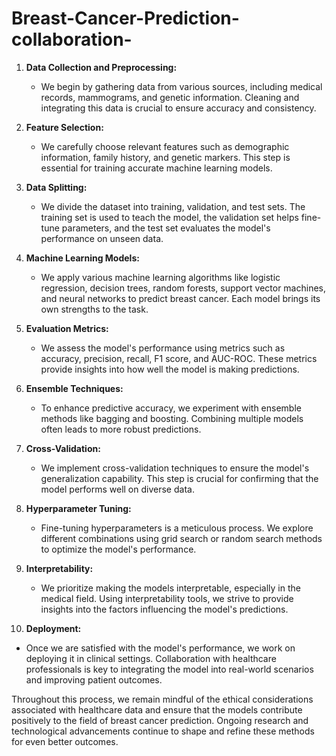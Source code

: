 # Breast-Cancer-Prediction-collaboration-

1. **Data Collection and Preprocessing:**
   - We begin by gathering data from various sources, including medical records, mammograms, and genetic information. Cleaning and integrating this data is crucial to ensure accuracy and consistency.

2. **Feature Selection:**
   - We carefully choose relevant features such as demographic information, family history, and genetic markers. This step is essential for training accurate machine learning models.

3. **Data Splitting:**
   - We divide the dataset into training, validation, and test sets. The training set is used to teach the model, the validation set helps fine-tune parameters, and the test set evaluates the model's performance on unseen data.

4. **Machine Learning Models:**
   - We apply various machine learning algorithms like logistic regression, decision trees, random forests, support vector machines, and neural networks to predict breast cancer. Each model brings its own strengths to the task.

5. **Evaluation Metrics:**
   - We assess the model's performance using metrics such as accuracy, precision, recall, F1 score, and AUC-ROC. These metrics provide insights into how well the model is making predictions.

6. **Ensemble Techniques:**
   - To enhance predictive accuracy, we experiment with ensemble methods like bagging and boosting. Combining multiple models often leads to more robust predictions.

7. **Cross-Validation:**
   - We implement cross-validation techniques to ensure the model's generalization capability. This step is crucial for confirming that the model performs well on diverse data.

8. **Hyperparameter Tuning:**
   - Fine-tuning hyperparameters is a meticulous process. We explore different combinations using grid search or random search methods to optimize the model's performance.

9. **Interpretability:**
   - We prioritize making the models interpretable, especially in the medical field. Using interpretability tools, we strive to provide insights into the factors influencing the model's predictions.

10. **Deployment:**
   - Once we are satisfied with the model's performance, we work on deploying it in clinical settings. Collaboration with healthcare professionals is key to integrating the model into real-world scenarios and improving patient outcomes.

Throughout this process, we remain mindful of the ethical considerations associated with healthcare data and ensure that the models contribute positively to the field of breast cancer prediction. Ongoing research and technological advancements continue to shape and refine these methods for even better outcomes.
